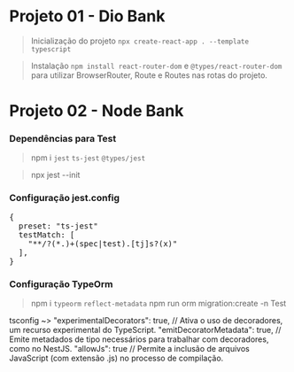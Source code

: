 # Projeto 01 - Dio Bank

> Inicialização do projeto `npx create-react-app . --template typescript`

> Instalação `npm install react-router-dom` e `@types/react-router-dom` para utilizar BrowserRouter, Route e Routes nas rotas do projeto.

# Projeto 02 - Node Bank

### Dependências para Test

> npm i `jest` `ts-jest` `@types/jest`

> npx jest --init

### Configuração jest.config 
<pre>
{
  preset: "ts-jest"
  testMatch: [
    "**/?(*.)+(spec|test).[tj]s?(x)"
  ],
}
</pre>

### Configuração TypeOrm

> npm i `typeorm` `reflect-metadata`
> npm run orm migration:create -n Test

tsconfig ~> 
"experimentalDecorators": true, // Ativa o uso de decoradores, um recurso experimental do TypeScript.
"emitDecoratorMetadata": true, // Emite metadados de tipo necessários para trabalhar com decoradores, como no NestJS.
"allowJs": true // Permite a inclusão de arquivos JavaScript (com extensão .js) no processo de compilação.
